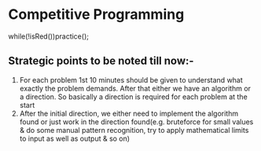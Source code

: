 # Competitive Programming

while(!isRed())practice();

## Strategic points to be noted till now:-

1. For each problem 1st 10 minutes should be given to understand what exactly the problem demands. After that either we have an algorithm or a direction. So basically a direction is required for each problem at the start
2. After the initial direction, we either need to implement the algorithm found or just work in the direction found(e.g. bruteforce for small values & do some manual pattern recognition, try to apply mathematical limits to input as well as output & so on)
